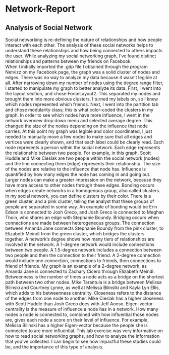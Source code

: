 Network-Report
==============
Analysis of Social Network
--------------------------

  Social networking is re-defining the nature of relationships and how people interact with each other. The analysis of these social networks helps to understand these relationships and how being connected to others impacts the user. While analyzing my social networking graph, I’ve found distinct relationships and patterns between my friends on Facebook.  
  When I initially imported the .gdp file I obtained through the program Netvizz on my Facebook page, the graph was a solid cluster of nodes and edges. There was no way to analyze my data because it wasn’t legible at all. After narrowing down my number of nodes using the degree range filter, I started to manipulate my graph to better analyze its data.  First, I went into the layout section, and chose ForceLayout2. This separated my nodes and brought them into more obvious clusters. I turned my labels on, so I knew which nodes represented which friends. Next, I went into the partition tab and chose modularity class; this is what color-coded the clusters in my graph. In order to see which nodes have more influence, I went in the network overview drop down menu and selected average degree. This changed the size of the nodes depending on the influence that node carries. At this point my graph was legible and color coordinated, I just needed to manually move a few nodes to make sure that all edges and vertices were clearly shown, and that each label could be clearly read. 
Each node represents a person within the social network. Each edge represents the relationship between two people. For example, in this graph, Scott Huddle and Mike Cieslak are two people within the social network (nodes) and the line connecting them (edge) represents their relationship. The size of the nodes are relative to the influence that node has. Influence is quantified by how many edges the node has coming in and going out. Larger nodes can make a greater impression on the network, because they have more access to other nodes through these edges. 
  Bonding occurs when edges create networks in a homogenous group, also called clusters. In my social network, you can define clusters by their color. There is a green cluster, and a pink cluster, telling the analyst that these groups of people are separated in some way. An example of bonding would be Erin Edson is connected to Josh Greco, and Josh Greco is connected to Meghan Thoin, who shares an edge with Stephanie Boundy. 
Bridging occurs when connections are made between heterogeneous groups. The connection between Amanda Jane connects Stephanie Boundy from the pink cluster, to Elizabeth Meindl from the green cluster, which bridges the clusters together.
A network’s degree shows how many tiers of relationships are involved in the network. A 1-degree network would include connections between two people. A 1.5-degree network includes a connection between two people and then the connection to their friend. A 2-degree connection would include one connection, connections to friends, then connections to friend of friends. My graph is an example of a 2-degree network, as Amanda Jane is connected to Zachary Cicero through Elizabeth Meindl.
Betweenness is the number of times a node acts as a bridge on the shortest path between two other nodes. Mike Tarantula is a bridge between Melissa Bilinski and Courtney Lynne, as well at Melissa Bilinslki and Kayla Lyn Ellis, which adds to his betweenness centrality. Closeness refers to the distance of the edges from one node to another.  Mike Cieslak has a higher closeness with Scott Huddle than Josh Greco does with Jeff Aonso. Eigen-vector centrality is the measure of influence a node has in a network. How many nodes a node is connected to, combined with how influential those nodes are, gives each node a score on their level of influence. For example, Melissa Bilinski has a higher Eigen-vector because the people she is connected to are more influential.
  This lab exercise was very informative on how to read social networking graphs, and how to analyze the information that you’ve collected. I can begin to see how impactful these studies could be, and the importance of this type of analysis.
